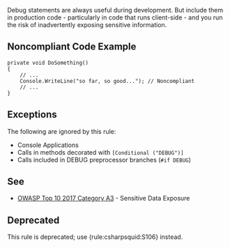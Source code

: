 Debug statements are always useful during development. But include them in production code - particularly in code that runs client-side - and you run the risk of inadvertently exposing sensitive information.
 
## Noncompliant Code Example

    private void DoSomething()
    {
        // ...
        Console.WriteLine("so far, so good..."); // Noncompliant
        // ...
    }

## Exceptions
 
The following are ignored by this rule:
 
- Console Applications
- Calls in methods decorated with `[Conditional ("DEBUG")]`
- Calls included in DEBUG preprocessor branches (`#if DEBUG`)

## See

- [OWASP Top 10 2017 Category A3](https://www.owasp.org/index.php/Top_10-2017_A3-Sensitive_Data_Exposure) - Sensitive Data Exposure

## Deprecated
 
This rule is deprecated; use {rule:csharpsquid:S106} instead.